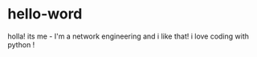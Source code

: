 # hello-word
holla! its me *-*
I'm a network engineering and i like that! i love coding with python !
